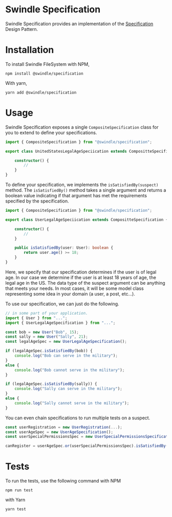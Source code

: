 # Swindle Specification
Swindle Specification provides an implementation of the [Specification](https://en.wikipedia.org/wiki/Specification_pattern) Design Pattern. 

# Installation
To install Swindle FileSystem with NPM,
```
npm install @swindle/specification
```
With yarn,
```
yarn add @swindle/specification
```
# Usage
Swindle Specification exposes a single `CompositeSpecification` class for you to extend to define your specifications.

```ts
import { CompositeSpecification } from "@swindle/specification";

export class UnitedStatesLegalAgeSpeciication extends CompositteSpecification {

    constructor() {
        //
    }
}
```

To define your specification, we implements the `isSatisfiedBy(suspect)` method. The `isSatisfiedBy()` method takes a single argument and returns a boolean value indicating if that argument has met the requirements specified by the specification.

```ts
import { CompositeSpecification } from "@swindle/specification";

export class UserLegalAgeSpeciication extends CompositteSpecification {

    constructor() {
        //
    }

    public isSatisfiedBy(user: User): boolean {
        return user.age() >= 18;
    }
}
```
Here, we specify that our specification determines if the user is of legal age. In our case we determine if the user is at least 18 years of age, the legal age in the US. The data type of the suspect argument can be anything that meets your needs. In most cases, it will be some model class representing some idea in your domain (a user, a post, etc...).

To use our specification, we can just do the following.

```ts
// in some part of your application.
import { User } from "...";
import { UserLegalAgeSpecification } from "...";

const bob = new User("Bob", 15);
const sally = new User("Sally", 21);
const legalAgeSpec = new UserLegalAgeSpecification();

if (legalAgeSpec.isSatisfiedBy(bob)) {
    console.log("Bob can serve in the military");
}
else {
    console.log("Bob cannot serve in the military");
}

if (legalAgeSpec.isSatisfiedBy(sally)) {
    console.log("Sally can serve in the military");
}
else {
    console.log("Sally cannot serve in the military");
}
```

You can even chain specifications to run multiple tests on a suspect.

```ts
const userRegistration = new UserRegistration(...);
const userAgeSpec = new UserAgeSpecification();
const userSpecialPermissionsSpec = new UserSpecialPermissionsSpecification();

canRegister = userAgeSpec.or(userSpecialPermissionsSpec).isSatisfiedBy(userRegistration);
```

# Tests
To run the tests, use the following command with NPM
```
npm run test
```
with Yarn
```
yarn test
```